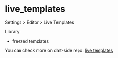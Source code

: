 # live_templates

Settings > Editor > Live Templates

Library:
* [freezed](freezed.md) templates

You can check more on dart-side repo: [live templates](https://github.com/dart-side/live-templates)